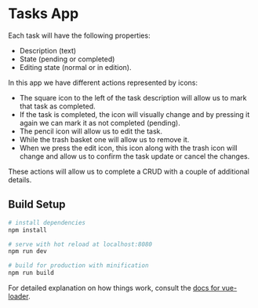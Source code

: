 # Tasks App
Each task will have the following properties:

- Description (text)
- State (pending or completed)
- Editing state (normal or in edition).

In this app we have different actions represented by icons:

- The square icon to the left of the task description will allow us to mark that task as completed.
- If the task is completed, the icon will visually change and by pressing it again we can mark it as not completed (pending).
- The pencil icon will allow us to edit the task.
- While the trash basket one will allow us to remove it.
- When we press the edit icon, this icon along with the trash icon will change and allow us to confirm the task update or cancel the changes.

These actions will allow us to complete a CRUD with a couple of additional details.

## Build Setup

``` bash
# install dependencies
npm install

# serve with hot reload at localhost:8080
npm run dev

# build for production with minification
npm run build
```

For detailed explanation on how things work, consult the [docs for vue-loader](http://vuejs.github.io/vue-loader).
